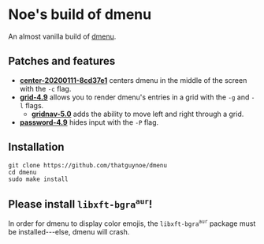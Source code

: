 # Noe's build of dmenu

An almost vanilla build of [dmenu](https://tools.suckless.org/dmenu/).

## Patches and features

* [**center-20200111-8cd37e1**](https://tools.suckless.org/dmenu/patches/center/dmenu-center-20200111-8cd37e1.diff) centers dmenu in the middle of the screen with the `-c` flag.
* [**grid-4.9**](https://tools.suckless.org/dmenu/patches/grid/dmenu-grid-4.9.diff) allows you to render dmenu's entries in a grid with the `-g` and `-l` flags.
    * [**gridnav-5.0**](https://tools.suckless.org/dmenu/patches/gridnav/dmenu-gridnav-5.0.diff) adds the ability to move left and right through a grid.
* [**password-4.9**](https://tools.suckless.org/dmenu/patches/password/dmenu-password-4.9.diff) hides input with the `-P` flag.

## Installation

```
git clone https://github.com/thatguynoe/dmenu
cd dmenu
sudo make install
```

## Please install `libxft-bgra`<sup>`aur`</sup>!

In order for dmenu to display color emojis, the `libxft-bgra`<sup>`aur`</sup> package must be installed---else, dmenu will crash.

